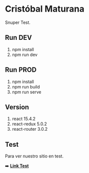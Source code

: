 # Cristóbal Maturana
Snuper Test.


## Run DEV 
1. npm install
2. npm run dev

## Run PROD 
1. npm install
2. npm run build
3. npm run serve

## Version
1. react 15.4.2
2. react-redux 5.0.2
3. react-router 3.0.2


## Test
Para ver nuestro sitio en test.

➡️ **[Link Test](https://snuuper.herokuapp.com/
)** 

